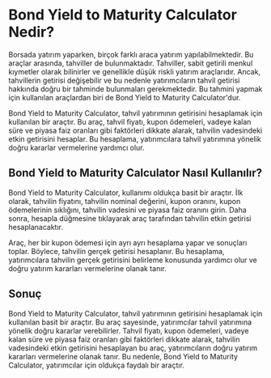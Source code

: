 Bond Yield to Maturity Calculator Nedir?
========================================

Borsada yatırım yaparken, birçok farklı araca yatırım yapılabilmektedir. Bu araçlar arasında, tahviller de bulunmaktadır. Tahviller, sabit getirili menkul kıymetler olarak bilinirler ve genellikle düşük riskli yatırım araçlarıdır. Ancak, tahvillerin getirisi değişebilir ve bu nedenle yatırımcıların tahvil getirisi hakkında doğru bir tahminde bulunmaları gerekmektedir. Bu tahmini yapmak için kullanılan araçlardan biri de Bond Yield to Maturity Calculator'dur.

Bond Yield to Maturity Calculator, tahvil yatırımının getirisini hesaplamak için kullanılan bir araçtır. Bu araç, tahvil fiyatı, kupon ödemeleri, vadeye kalan süre ve piyasa faiz oranları gibi faktörleri dikkate alarak, tahvilin vadesindeki etkin getirisini hesaplar. Bu hesaplama, yatırımcılara tahvil yatırımına yönelik doğru kararlar vermelerine yardımcı olur.

Bond Yield to Maturity Calculator Nasıl Kullanılır?
---------------------------------------------------

Bond Yield to Maturity Calculator, kullanımı oldukça basit bir araçtır. İlk olarak, tahvilin fiyatını, tahvilin nominal değerini, kupon oranını, kupon ödemelerinin sıklığını, tahvilin vadesini ve piyasa faiz oranını girin. Daha sonra, hesapla düğmesine tıklayarak araç tarafından tahvilin etkin getirisi hesaplanacaktır.

Araç, her bir kupon ödemesi için ayrı ayrı hesaplama yapar ve sonuçları toplar. Böylece, tahvilin gerçek getirisi hesaplanır. Bu hesaplama, yatırımcılara tahvilin gerçek getirisini belirleme konusunda yardımcı olur ve doğru yatırım kararları vermelerine olanak tanır.

Sonuç
-----

Bond Yield to Maturity Calculator, tahvil yatırımının getirisini hesaplamak için kullanılan basit bir araçtır. Bu araç sayesinde, yatırımcılar tahvil yatırımına yönelik doğru kararlar verebilirler. Tahvil fiyatı, kupon ödemeleri, vadeye kalan süre ve piyasa faiz oranları gibi faktörleri dikkate alarak, tahvilin vadesindeki etkin getirisini hesaplayan bu araç, yatırımcıların doğru yatırım kararları vermelerine olanak tanır. Bu nedenle, Bond Yield to Maturity Calculator, yatırımcılar için oldukça faydalı bir araçtır.